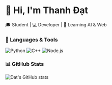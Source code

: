 # 👋 Hi, I'm Thanh Đạt

🎓 Student | 💻 Developer | 🌱 Learning AI & Web

### 🧠 Languages & Tools
![Python](https://img.shields.io/badge/-Python-3776AB?logo=python&logoColor=white)
![C++](https://img.shields.io/badge/-C++-00599C?logo=cplusplus&logoColor=white)
![Node.js](https://img.shields.io/badge/-Node.js-339933?logo=node.js&logoColor=white)

### 📊 GitHub Stats
![Dat's GitHub stats](https://github-readme-stats.vercel.app/api?username=trandat&show_icons=true&theme=radical)

